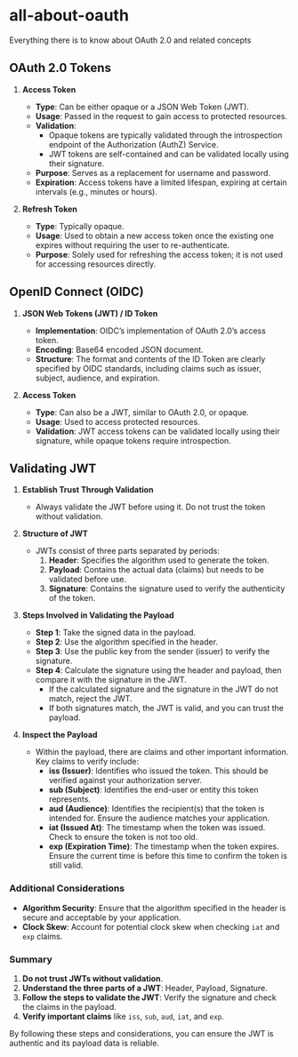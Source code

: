 # all-about-oauth
Everything there is to know about OAuth 2.0 and related concepts

## OAuth 2.0 Tokens

1. **Access Token**
   - **Type**: Can be either opaque or a JSON Web Token (JWT).
   - **Usage**: Passed in the request to gain access to protected resources.
   - **Validation**: 
     - Opaque tokens are typically validated through the introspection endpoint of the Authorization (AuthZ) Service.
     - JWT tokens are self-contained and can be validated locally using their signature.
   - **Purpose**: Serves as a replacement for username and password.
   - **Expiration**: Access tokens have a limited lifespan, expiring at certain intervals (e.g., minutes or hours).

2. **Refresh Token**
   - **Type**: Typically opaque.
   - **Usage**: Used to obtain a new access token once the existing one expires without requiring the user to re-authenticate.
   - **Purpose**: Solely used for refreshing the access token; it is not used for accessing resources directly.

## OpenID Connect (OIDC)

1. **JSON Web Tokens (JWT) / ID Token**
   - **Implementation**: OIDC’s implementation of OAuth 2.0’s access token.
   - **Encoding**: Base64 encoded JSON document.
   - **Structure**: The format and contents of the ID Token are clearly specified by OIDC standards, including claims such as issuer, subject, audience, and expiration.

2. **Access Token**
   - **Type**: Can also be a JWT, similar to OAuth 2.0, or opaque.
   - **Usage**: Used to access protected resources.
   - **Validation**: JWT access tokens can be validated locally using their signature, while opaque tokens require introspection.

## Validating JWT

1. **Establish Trust Through Validation**
   - Always validate the JWT before using it. Do not trust the token without validation.

2. **Structure of JWT**
   - JWTs consist of three parts separated by periods:
     1. **Header**: Specifies the algorithm used to generate the token.
     2. **Payload**: Contains the actual data (claims) but needs to be validated before use.
     3. **Signature**: Contains the signature used to verify the authenticity of the token.

3. **Steps Involved in Validating the Payload**
   - **Step 1**: Take the signed data in the payload.
   - **Step 2**: Use the algorithm specified in the header.
   - **Step 3**: Use the public key from the sender (issuer) to verify the signature.
   - **Step 4**: Calculate the signature using the header and payload, then compare it with the signature in the JWT.
     - If the calculated signature and the signature in the JWT do not match, reject the JWT.
     - If both signatures match, the JWT is valid, and you can trust the payload.

4. **Inspect the Payload**
   - Within the payload, there are claims and other important information. Key claims to verify include:
     - **iss (Issuer)**: Identifies who issued the token. This should be verified against your authorization server.
     - **sub (Subject)**: Identifies the end-user or entity this token represents.
     - **aud (Audience)**: Identifies the recipient(s) that the token is intended for. Ensure the audience matches your application.
     - **iat (Issued At)**: The timestamp when the token was issued. Check to ensure the token is not too old.
     - **exp (Expiration Time)**: The timestamp when the token expires. Ensure the current time is before this time to confirm the token is still valid.

### Additional Considerations
- **Algorithm Security**: Ensure that the algorithm specified in the header is secure and acceptable by your application.
- **Clock Skew**: Account for potential clock skew when checking `iat` and `exp` claims.

### Summary
1. **Do not trust JWTs without validation**.
2. **Understand the three parts of a JWT**: Header, Payload, Signature.
3. **Follow the steps to validate the JWT**: Verify the signature and check the claims in the payload.
4. **Verify important claims** like `iss`, `sub`, `aud`, `iat`, and `exp`.

By following these steps and considerations, you can ensure the JWT is authentic and its payload data is reliable.
